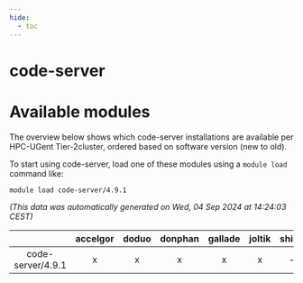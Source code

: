 ```yaml
---
hide:
  - toc
---
```


code-server
===========

# Available modules


The overview below shows which code-server installations are available per HPC-UGent Tier-2cluster, ordered based on software version (new to old).

To start using code-server, load one of these modules using a `module load` command like:

```shell
module load code-server/4.9.1
```

*(This data was automatically generated on Wed, 04 Sep 2024 at 14:24:03 CEST)*  

| |accelgor|doduo|donphan|gallade|joltik|shinx|skitty|
| :---: | :---: | :---: | :---: | :---: | :---: | :---: | :---: |
|code-server/4.9.1|x|x|x|x|x|-|x|
